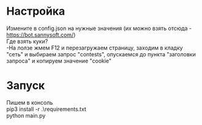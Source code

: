# Настройка
Измените в config.json на нужные значения (их можно взять отсюда - https://bot.sannysoft.com/)   
Где взять куки?   
-На лолзе жмем F12 и перезагружаем страницу, заходим в кладку "сеть" и выбираем запрос "contests", опускаемся до пункта "заголовки запроса" и копируем значение "cookie" 
# Запуск  
Пишем в консоль  
pip3 install -r .\requirements.txt  
python main.py  
